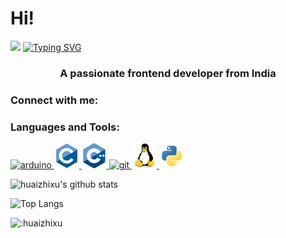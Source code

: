 # Hi!
![](https://s2.loli.net/2022/07/28/9n2MRmLpq4Bbxv1.png)
[![Typing SVG](https://readme-typing-svg.herokuapp.com?center=true&lines=Yuquan%EF%BC%8C%E5%8A%A0%E6%B2%B9%EF%BC%81)](https://git.io/typing-svg)

<h3 align="center">A passionate frontend developer from India</h3>

<h3 align="left">Connect with me:</h3>
<p align="left">
</p>

<h3 align="left">Languages and Tools:</h3>
<p align="left"> <a href="https://www.arduino.cc/" target="_blank" rel="noreferrer"> <img src="https://cdn.worldvectorlogo.com/logos/arduino-1.svg" alt="arduino" width="40" height="40"/> </a> <a href="https://www.cprogramming.com/" target="_blank" rel="noreferrer"> <img src="https://raw.githubusercontent.com/devicons/devicon/master/icons/c/c-original.svg" alt="c" width="40" height="40"/> </a> <a href="https://www.w3schools.com/cpp/" target="_blank" rel="noreferrer"> <img src="https://raw.githubusercontent.com/devicons/devicon/master/icons/cplusplus/cplusplus-original.svg" alt="cplusplus" width="40" height="40"/> </a> <a href="https://git-scm.com/" target="_blank" rel="noreferrer"> <img src="https://www.vectorlogo.zone/logos/git-scm/git-scm-icon.svg" alt="git" width="40" height="40"/> </a> <a href="https://www.linux.org/" target="_blank" rel="noreferrer"> <img src="https://raw.githubusercontent.com/devicons/devicon/master/icons/linux/linux-original.svg" alt="linux" width="40" height="40"/> </a> <a href="https://www.python.org" target="_blank" rel="noreferrer"> <img src="https://raw.githubusercontent.com/devicons/devicon/master/icons/python/python-original.svg" alt="python" width="40" height="40"/> </a> </p>

![huaizhixu's github stats](https://github-readme-stats.vercel.app/api?username=huaizhixu&theme=vue-dark)

![Top Langs](https://github-readme-stats.vercel.app/api/top-langs/?username=huaizhixu&layout=compact&theme=vue-dark)

![:huaizhixu](https://count.getloli.com/get/@:huaizhixu?theme=rule34)


